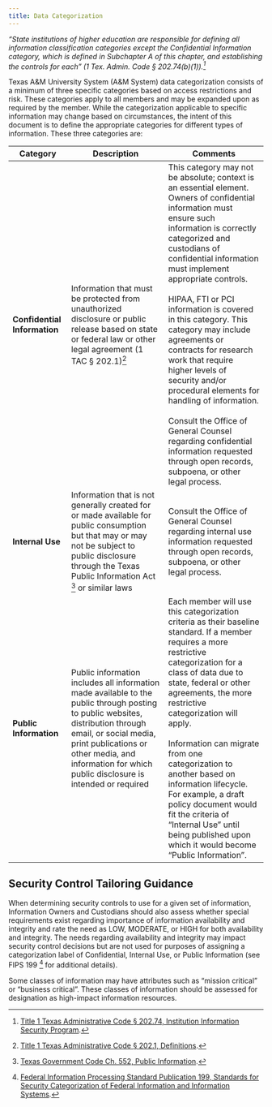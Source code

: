 ```yaml
---
title: Data Categorization
---
```


_“State institutions of higher education are responsible for defining all information classification categories except the Confidential Information category, which is defined in Subchapter A of this chapter, and establishing the controls for each” (1 Tex. Admin. Code § 202.74(b)(1)).[^1]_

Texas A&M University System (A&M System) data categorization consists of a minimum of three specific categories based on access restrictions and risk. These categories apply to all members and may be expanded upon as required by the member. While the categorization applicable to specific information may change based on circumstances, the intent of this document is to define the appropriate categories for different types of information. These three categories are:

| Category | Description | Comments |
|- |- |- |
| **Confidential Information** | Information that must be protected from unauthorized disclosure or public release based on state or federal law or other legal agreement (1 TAC § 202.1)[^2] | This category may not be absolute; context is an essential element. Owners of confidential information must ensure such information is correctly categorized and custodians of confidential information must implement appropriate controls.<br /><br />HIPAA, FTI or PCI information is covered in this category. This category may include agreements or contracts for research work that require higher levels of security and/or procedural elements for handling of information.<br /><br />Consult the Office of General Counsel regarding confidential information requested through open records, subpoena, or other legal process. |
| **Internal Use** | Information that is not generally created for or made available for public consumption but that may or may not be subject to public disclosure through the Texas Public Information Act [^3] or similar laws | Consult the Office of General Counsel regarding internal use information requested through open records, subpoena, or other legal process. |
| **Public Information** | Public information includes all information made available to the public through posting to public websites, distribution through email, or social media, print publications or other media, and information for which public disclosure is intended or required | Each member will use this categorization criteria as their baseline standard. If a member requires a more restrictive categorization for a class of data due to state, federal or other agreements, the more restrictive categorization will apply.<br /><br />Information can migrate from one categorization to another based on information lifecycle. For example, a draft policy document would fit the criteria of “Internal Use” until being published upon which it would become “Public Information”. |

## Security Control Tailoring Guidance

When determining security controls to use for a given set of information, Information Owners and Custodians should also assess whether special requirements exist regarding importance of information availability and integrity and rate the need as LOW, MODERATE, or HIGH for both availability and integrity. The needs regarding availability and integrity may impact security control decisions but are not used for purposes of assigning a categorization label of Confidential, Internal Use, or Public Information (see FIPS 199 [^4] for additional details).

Some classes of information may have attributes such as “mission critical” or “business critical”. These classes of information should be assessed for designation as high-impact information resources.

[^1]: [Title 1 Texas Administrative Code § 202.74, Institution Information Security Program](https://www.sos.texas.gov/tac/index.shtml).
[^2]: [Title 1 Texas Administrative Code § 202.1, Definitions](https://www.sos.texas.gov/tac/index.shtml).
[^3]: [Texas Government Code Ch. 552, Public Information](https://statutes.capitol.texas.gov/Docs/GV/htm/GV.552.htm).
[^4]: [Federal Information Processing Standard Publication 199, Standards for Security Categorization of Federal Information and Information Systems](https://doi.org/10.6028/NIST.FIPS.199).
